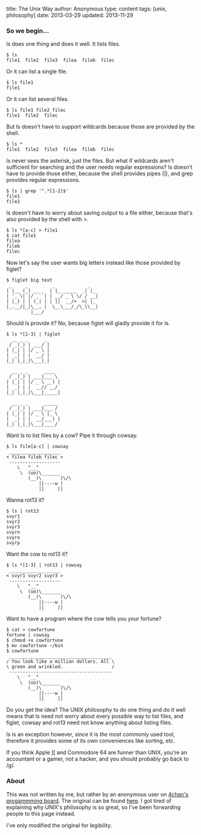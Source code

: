 title: The Unix Way
author: Anonymous
type: content
tags: [unix, philosophy]
date: 2013-03-29
updated: 2013-11-29


### So we begin...

<span class='code'>ls</span> does one thing and does it well. It lists files.

    $ ls
    file1  file2  file3  filea  fileb  filec

Or it can list a single file.

    $ ls file1
    file1

Or it can list several files.

    $ ls file1 file2 filec
    file1  file2  filec

But <span class='code'>ls</span> doesn't have to support wildcards because those are provided by the shell.

    $ ls *
    file1  file2  file3  filea  fileb  filec

<span class='code'>ls</span> never sees the asterisk, just the files. But what if wildcards aren't sufficient for searching and the user needs regular expressions? <span class='code'>ls</span> doesn't have to provide those either, because the shell provides pipes (<span class='code'>|</span>), and <span class='code'>grep</span> provides regular expressions.

    $ ls | grep '^.*[1-2]$'
    file1
    file2

<span class='code'>ls</span> doesn't have to worry about saving output to a file either, because that's also provided by the shell with <span class='code'>></span>.

    $ ls *[a-c] > file1
    $ cat file1
    filea
    fileb
    filec

Now let's say the user wants big letters instead like those provided by <span class='code'>figlet</span>?

    $ figlet big text
     _     _         _            _  
    | |__ (_) __ _  | |_ _____  _| |_
    | '_ \| |/ _` | | __/ _ \ \/ / __|
    | |_) | | (_| | | ||  __/>  <| |_
    |_.__/|_|\__, |  \__\___/_/\_\\__|
             |___/


Should <span class='code'>ls</span> provide it? No, because <span class='code'>figlet</span> will gladly provide it for <span class='code'>ls</span>.

    $ ls *[1-3] | figlet
      __ _ _      _
     / _(_) | ___/ |
    | |_| | |/ _ \ |
    |  _| | |  __/ |
    |_| |_|_|\___|_|

      __ _ _      ____ 
     / _(_) | ___|___ \
    | |_| | |/ _ \ __) |
    |  _| | |  __// __/
    |_| |_|_|\___|_____|
               
      __ _ _      _____
     / _(_) | ___|___ /
    | |_| | |/ _ \ |_ \
    |  _| | |  __/___) |
    |_| |_|_|\___|____/


Want <span class='code'>ls</span> to list files by a cow? Pipe it through <span class='code'>cowsay</span>.

    $ ls file[a-c] | cowsay
     ___________________
    < filea fileb filec >
     -------------------
        \   ^__^
         \  (oo)\_______
            (__)\       )\/\
                ||----w |
                ||     ||

Wanna <span class='code'>rot13</span> it?

    $ ls | rot13
    svyr1
    svyr2
    svyr3
    svyrn
    svyro
    svyrp

Want the cow to <span class='code'>rot13</span> it?

    $ ls *[1-3] | rot13 | cowsay
     ___________________
    < svyr1 svyr2 svyr3 >
     -------------------
        \   ^__^
         \  (oo)\_______
            (__)\       )\/\
                ||----w |
                ||     ||

Want to have a program where the cow tells you your fortune?

    $ cat > cowfortune
    fortune | cowsay
    $ chmod +x cowfortune
    $ mv cowfortune ~/bin
    $ cowfortune
     ______________________________________
    / You look like a million dollars. All \
    \ green and wrinkled.                  /
     --------------------------------------
        \   ^__^
         \  (oo)\_______
            (__)\       )\/\
                ||----w |
                ||     ||

Do you get the idea? The UNIX philosophy to do one thing and do it well means that <span class='code'>ls</span> need not worry about every possible way to list files, and <span class='code'>figlet</span>, <span class='code'>cowsay</span> and <span class='code'>rot13</span> need not know anything about listing files.

<span class='code'>ls</span> is an exception however, since it is *the* most commonly used tool, therefore it provides some of its own conveniences like sorting, etc.

If you think Apple ][ and Commodore 64 are funner than UNIX, you're an accountant or a gamer, not a hacker, and you should probably go back to /g/. 


### About

This was not written by me, but rather by an anonymous user on [4chan's progammming board](http://4chan.org/prog). The original can be found [here](http://dis.4chan.org/read/prog/1317560358/13). I got tired of explaining why UNIX's philosophy is so great, so I've been forwarding people to this page instead.

I've only modified the original for legibility.

